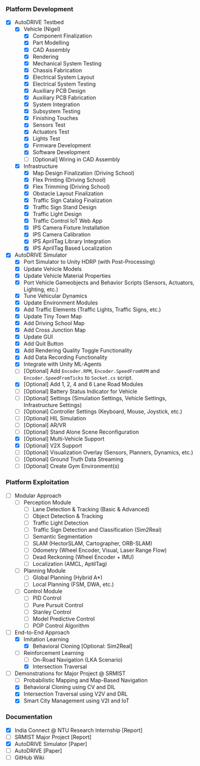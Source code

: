 ### Platform Development
- [x] AutoDRIVE Testbed
  - [x] Vehicle (Nigel)
    - [x] Component Finalization
    - [x] Part Modelling
    - [x] CAD Assembly
    - [x] Rendering
    - [x] Mechanical System Testing
    - [x] Chassis Fabrication
    - [x] Electrical System Layout
    - [x] Electrical System Testing
    - [x] Auxiliary PCB Design
    - [x] Auxiliary PCB Fabrication
    - [x] System Integration
    - [x] Subsystem Testing
    - [x] Finishing Touches
    - [x] Sensors Test
    - [x] Actuators Test
    - [x] Lights Test
    - [x] Firmware Development
    - [x] Software Development
    - [ ] [Optional] Wiring in CAD Assembly
  - [x] Infrastructure
    - [x] Map Design Finalization (Driving School)
    - [x] Flex Printing (Driving School)
    - [x] Flex Trimming (Driving School)
    - [x] Obstacle Layout Finalization
    - [x] Traffic Sign Catalog Finalization
    - [x] Traffic Sign Stand Design
    - [x] Traffic Light Design
    - [x] Traffic Control IoT Web App
    - [x] IPS Camera Fixture Installation
    - [x] IPS Camera Calibration
    - [x] IPS AprilTag Library Integration
    - [x] IPS AprilTag Based Localization
- [x] AutoDRIVE Simulator
  - [x] Port Simulator to Unity HDRP (with Post-Processing)
  - [x] Update Vehicle Models
  - [x] Update Vehicle Material Properties
  - [x] Port Vehicle Gameobjects and Behavior Scripts (Sensors, Actuators, Lighting, etc.)
  - [x] Tune Vehicular Dynamics
  - [x] Update Environment Modules
  - [x] Add Traffic Elements (Traffic Lights, Traffic Signs, etc.)
  - [x] Update Tiny Town Map
  - [x] Add Driving School Map
  - [x] Add Cross Junction Map
  - [x] Update GUI
  - [x] Add Quit Button
  - [x] Add Rendering Quality Toggle Functionality
  - [x] Add Data Recording Functionality
  - [x] Integrate with Unity ML-Agents
  - [ ] [Optional] Add `Encoder.RPM`, `Encoder.SpeedFromRPM` and `Encoder.SpeedFromTicks` to `Socket.cs` script.
  - [x] [Optional] Add 1, 2, 4 and 6 Lane Road Modules
  - [ ] [Optional] Battery Status Indicator for Vehicle
  - [ ] [Optional] Settings (Simulation Settings, Vehicle Settings, Infrastructure Settings)
  - [ ] [Optional] Controller Settings (Keyboard, Mouse, Joystick, etc.)
  - [ ] [Optional] HIL Simulation
  - [ ] [Optional] AR/VR
  - [ ] [Optional] Stand Alone Scene Reconfiguration
  - [x] [Optional] Multi-Vehicle Support
  - [x] [Optional] V2X Support
  - [ ] [Optional] Visualization Overlay (Sensors, Planners, Dynamics, etc.)
  - [ ] [Optional] Ground Truth Data Streaming
  - [ ] [Optional] Create Gym Environment(s)

### Platform Exploitation
- [ ] Modular Approach
  - [ ] Perception Module
    - [ ] Lane Detection & Tracking (Basic & Advanced)
    - [ ] Object Detection & Tracking
    - [ ] Traffic Light Detection
    - [ ] Traffic Sign Detection and Classification (Sim2Real)
    - [ ] Semantic Segmentation
    - [ ] SLAM (HectorSLAM, Cartographer, ORB-SLAM)
    - [ ] Odometry (Wheel Encoder, Visual, Laser Range Flow)
    - [ ] Dead Reckoning (Wheel Encoder + IMU)
    - [ ] Localization (AMCL, AptilTag)
  - [ ] Planning Module
    - [ ] Global Planning (Hybrid A*)
    - [ ] Local Planning (FSM, DWA, etc.)
  - [ ] Control Module
    - [ ] PID Control
    - [ ] Pure Pursuit Control
    - [ ] Stanley Control
    - [ ] Model Predictive Control
    - [ ] POP Control Algorithm
- [ ] End-to-End Approach
  - [x] Imitation Learning
    - [x] Behavioral Cloning [Optional: Sim2Real]
  - [ ] Reinforcement Learning
    - [ ] On-Road Navigation (LKA Scenario)
    - [x] Intersection Traversal
- [ ] Demonstrations for Major Project @ SRMIST
  - [ ] Probabilistic Mapping and Map-Based Navigation
  - [x] Behavioral Cloning using CV and DIL
  - [x] Intersection Traversal using V2V and DRL
  - [x] Smart City Management using V2I and IoT

### Documentation
- [x] India Connect @ NTU Research Internship [Report]
- [ ] SRMIST Major Project [Report]
- [x] AutoDRIVE Simulator [Paper]
- [ ] AutoDRIVE [Paper]
- [ ] GitHub Wiki
